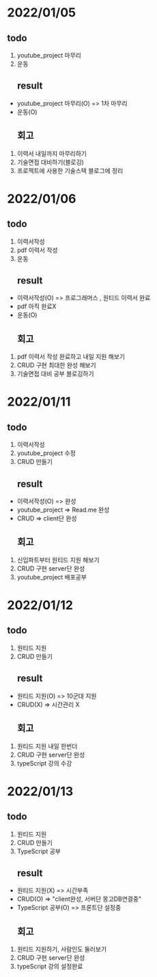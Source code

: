 # 2022/01/05
## todo
1. youtube_project 마무리
2. 운동
    ## result
* youtube_project 마무리(O) => 1차 마무리
* 운동(O)
    ## 회고
1. 이력서 내일까지 마무리하기
2. 기술면접 대비하기(블로깅)
3. 프로젝트에 사용한 기술스택 블로그에 정리

# 2022/01/06
## todo
1. 이력서작성
2. pdf 이력서 작성
2. 운동
    ## result
* 이력서작성(O) => 프로그래머스 , 원티드 이력서 완료
* pdf 아직 완료X
* 운동(O)
    ## 회고
1. pdf 이력서 작성 완료하고 내일 지원 해보기
2. CRUD 구현 최대한 완성 해보기
3. 기술면접 대비 공부 블로깅하기

# 2022/01/11
## todo
1. 이력서작성
2. youtube_project 수정
3. CRUD 만들기
    ## result
* 이력서작성(O) => 완성
* youtube_project => Read.me 완성
* CRUD => client단 완성
    ## 회고
1. 신입파트부터 원티드 지원 해보기
2. CRUD 구현 server단 완성
3. youtube_project 배포공부

# 2022/01/12
## todo
1. 원티드 지원
2. CRUD 만들기
    ## result
* 원티드 지원(O) => 10군대 지원
* CRUD(X) => 시간관리 X
    ## 회고
1. 원티드 지원 내일 한번더
2. CRUD 구현 server단 완성
3. typeScript 강의 수강

# 2022/01/13
## todo
1. 원티드 지원
2. CRUD 만들기
3. TypeScript 공부
    ## result
* 원티드 지원(X) => 시간부족
* CRUD(O) => "client완성, 서버단 몽고DB연결중"
* TypeScript 공부(O) => 프론트단 설정중
    ## 회고
1. 원티드 지원하기, 사람인도 둘러보기
2. CRUD 구현 server단 완성
3. typeScript 강의 설정완료
